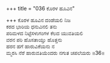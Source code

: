 +++
title = "036 ಕೊರಳ ಹೂವಿನ"

+++
ಕೊರಳ ಹೂವಿನ ದಂಡೆಯಲಿ ನಿಜ  
ಕರದ ಭಾರಿಯ ಧನುವಿನಲಿ ತನು  
ಪರಿಮಳದ ನಿಟ್ಟೆಸಳುಗಂಗಳ ಕೆಲದ ಯುವತಿಯಲಿ  
ವರನ ಪರಿ ಹೊಸತಾಯ್ತು ಹೊತ್ತನು  
ಹರನ ಹಗೆ ಹಾರುವಿಕೆಯನು ನ      
ಮ್ಮರಸಿ ನೆರೆ ಹಾರುವತಿಯೆಂದರು ನಗುತ ಚಪಲೆಯರು     ॥36॥